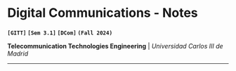 # Digital Communications - Notes
**`[GITT]` `[Sem 3.1]` `[DCom]` `(Fall 2024)`**

**Telecommunication Technologies Engineering** | *Universidad Carlos III de Madrid*

---
